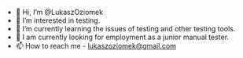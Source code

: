 - 👋 Hi, I’m @LukaszOziomek
- 👀 I’m interested in testing.
- 🌱 I’m currently learning the issues of testing and other testing tools.
- 💞️ I am currently looking for employment as a junior manual tester.
- 📫 How to reach me - lukaszoziomek@gmail.com

<!---
LukaszOziomek/LukaszOziomek is a ✨ special ✨ repository because its `README.md` (this file) appears on your GitHub profile.
You can click the Preview link to take a look at your changes.
--->
